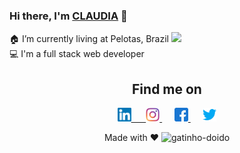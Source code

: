 ### Hi there, I'm [CLAUDIA](https://github.com/cclabdis) 👋


🏠 I’m currently living at Pelotas, Brazil <img height="20" src="https://user-images.githubusercontent.com/79346301/202098149-b1d4c31a-03af-4e9c-bb0a-817a7fdbabd7.png">
 <br/>
💻 I'm a full stack web developer <br/>
<!--  🎨 I'm a self-taught UX designer <br/>
🎓 I'm a student 

- 🔭 I’m currently working on ...
- 🌱 I’m currently learning ...
- 👯 I’m looking to collaborate on ...
- 🤔 I’m looking for help with ...
- 💬 Ask me about ...
- 📫 How to reach me: ...
- 😄 Pronouns: ...
- ⚡ Fun fact: ...


 👉🏻 ![Visitor Count](https://profile-counter.glitch.me/cclabdis/count.svg) -->





<h2 align="center">Find me on</h2>
<p align="center">

  <a href="https://www.linkedin.com/in/claudia-azambuja">
    <img  alt="Linkedin" width="22px" src="https://raw.githubusercontent.com/dev-akshat/archive/main/images/svgs/social_media/linkedin.svg"/>
  &nbsp&nbsp&nbsp&nbsp
  <a href="https://www.instagram.com/ccazambuja">
    <img  alt="Instagram" width="22px" src="https://raw.githubusercontent.com/dev-akshat/archive/main/images/svgs/social_media/instagram.svg"/>
  </a>
  &nbsp&nbsp&nbsp&nbsp
  <a href="https://www.facebook.com/ciksh">
    <img alt="Facebook" width="22px" src="https://raw.githubusercontent.com/dev-akshat/archive/main/images/svgs/social_media/facebook.svg"/>
  </a>
  &nbsp&nbsp&nbsp&nbsp
  <a href="https://twitter.com/cclabdis">
    <img alt="Twitter" width="22px" src="https://raw.githubusercontent.com/dev-akshat/archive/main/images/svgs/social_media/twitter.svg"/>
  </a>

</p>
  
   
  
  <p align="center">
  Made with ❤️  <img src="https://media.giphy.com/media/WUlplcMpOCEmTGBtBW/giphy.gif" width="30" alt="gatinho-doido"> 
</p>
